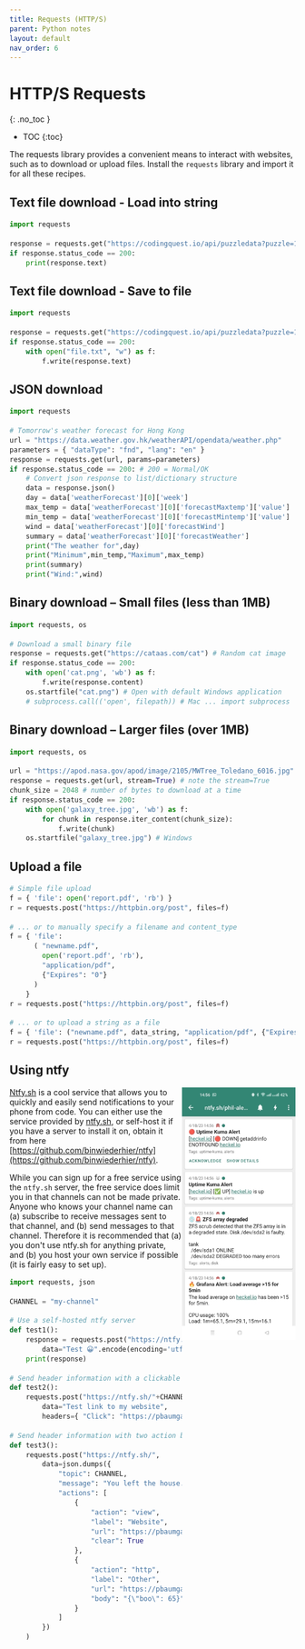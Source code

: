```yaml
---
title: Requests (HTTP/S)
parent: Python notes
layout: default
nav_order: 6
---
```


# HTTP/S Requests
{: .no_toc }

- TOC
{:toc} 

The requests library provides a convenient means to interact with websites, such as to download or upload files. Install the `requests` library and import it for all these recipes.

## Text file download - Load into string

```py
import requests

response = requests.get("https://codingquest.io/api/puzzledata?puzzle=1")
if response.status_code == 200:
    print(response.text)
```

## Text file download - Save to file

```py
import requests

response = requests.get("https://codingquest.io/api/puzzledata?puzzle=1")
if response.status_code == 200:
    with open("file.txt", "w") as f:
        f.write(response.text)
```

## JSON download

```py
import requests

# Tomorrow's weather forecast for Hong Kong
url = "https://data.weather.gov.hk/weatherAPI/opendata/weather.php"
parameters = { "dataType": "fnd", "lang": "en" }
response = requests.get(url, params=parameters)
if response.status_code == 200: # 200 = Normal/OK
    # Convert json response to list/dictionary structure
    data = response.json() 
    day = data['weatherForecast'][0]['week']
    max_temp = data['weatherForecast'][0]['forecastMaxtemp']['value']
    min_temp = data['weatherForecast'][0]['forecastMintemp']['value']
    wind = data['weatherForecast'][0]['forecastWind']
    summary = data['weatherForecast'][0]['forecastWeather']
    print("The weather for",day)
    print("Minimum",min_temp,"Maximum",max_temp)
    print(summary)
    print("Wind:",wind)
```

## Binary download – Small files (less than 1MB)

```py
import requests, os

# Download a small binary file
response = requests.get("https://cataas.com/cat") # Random cat image
if response.status_code == 200:
    with open('cat.png', 'wb') as f:
        f.write(response.content)
    os.startfile("cat.png") # Open with default Windows application
    # subprocess.call(('open', filepath)) # Mac ... import subprocess
```

## Binary download – Larger files (over 1MB)

```py
import requests, os

url = "https://apod.nasa.gov/apod/image/2105/MWTree_Toledano_6016.jpg"
response = requests.get(url, stream=True) # note the stream=True
chunk_size = 2048 # number of bytes to download at a time
if response.status_code == 200:
    with open('galaxy_tree.jpg', 'wb') as f:
        for chunk in response.iter_content(chunk_size):
            f.write(chunk)
    os.startfile("galaxy_tree.jpg") # Windows
```

## Upload a file

```py
# Simple file upload
f = { 'file': open('report.pdf', 'rb') }
r = requests.post("https://httpbin.org/post", files=f)

# ... or to manually specify a filename and content_type
f = { 'file': 
      ( "newname.pdf", 
        open('report.pdf', 'rb'), 
        "application/pdf", 
        {"Expires": "0"} 
      )
    }
r = requests.post("https://httpbin.org/post", files=f)

# ... or to upload a string as a file
f = { 'file': ("newname.pdf", data_string, "application/pdf", {"Expires": "0"} ) }
r = requests.post("https://httpbin.org/post", files=f)
```

## Using ntfy

<img style="float: right; width: 200px" src="/assets/python/ntfy.jpg">

[Ntfy.sh](https://ntfy.sh) is a cool service that allows you to quickly and easily send notifications to your phone from code. You can either use the service provided by [ntfy.sh](https://ntfy.sh), or self-host it if you have a server to install it on, obtain it from here [https://github.com/binwiederhier/ntfy](https://github.com/binwiederhier/ntfy).

While you can sign up for a free service using the `ntfy.sh` server, the free service does limit you in that channels can not be made private. Anyone who knows your channel name can (a) subscribe to receive messages sent to that channel, and (b) send messages to that channel. Therefore it is recommended that (a) you don't use ntfy.sh for anything private, and (b) you host your own service if possible (it is fairly easy to set up).

```py
import requests, json

CHANNEL = "my-channel"

# Use a self-hosted ntfy server
def test1():
    response = requests.post("https://ntfy.yourdomain.com/"+CHANNEL, 
        data="Test 😀".encode(encoding='utf-8'))
    print(response)

# Send header information with a clickable link
def test2():
    requests.post("https://ntfy.sh/"+CHANNEL,
        data="Test link to my website",
        headers={ "Click": "https://pbaumgarten.com/" })

# Send header information with two action buttons
def test3():
    requests.post("https://ntfy.sh/",
        data=json.dumps({
            "topic": CHANNEL,
            "message": "You left the house. Turn down the A/C?",
            "actions": [
                {
                    "action": "view",
                    "label": "Website",
                    "url": "https://pbaumgarten.com/",
                    "clear": True
                },
                {
                    "action": "http",
                    "label": "Other",
                    "url": "https://pbaumgarten.com",
                    "body": "{\"boo\": 65}"
                }
            ]
        })
    )
```
